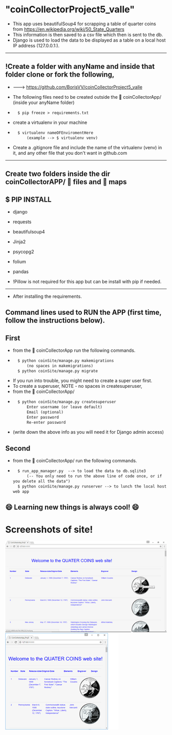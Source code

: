 # "coinCollectorProject5_valle"

* This app uses beautifulSoup4 for scrapping a table of quarter coins from
	https://en.wikipedia.org/wiki/50_State_Quarters
*	This information is then saved to a csv file which then is sent to the db.
*	Django is used to load the data to be displayed as a table on a local host IP address (127.0.0.1:).
--------------------------------------------------------------------------------
## 	!Create a folder with anyName and inside that folder clone or fork the following,
*  ---> https://github.com/BorisVV/coinCollectorProject5_valle

* The following files need to be created outside the :file_folder: coinCollectorApp/ (inside your anyName folder)
*	 	$ pip freeze > requirements.txt

* create a virtualenv in your machine
*	 	$ virtualenv nameOFEnviromentHere
			(example --> $ virtualenv venv)

* Create a .gitignore file and include the name of the virtualenv (venv) in it,
	and any other file that you don't want in github.com
--------------------------------------------------------------------------------
## Create two folders inside the dir coinCollectorAPP/ :file_folder: files and :file_folder: maps

## $ PIP INSTALL
* 	django
* 	requests
* 	beautifulsoup4
* 	Jinja2
* 	psycopg2
* 	folium
* 	pandas

* !Pillow is not required for this app but can be install with pip if needed.

--------------------------------------------------------------------------------
*	After installing the requirements.

## Command lines used to RUN the APP (first time, follow the instructions below).
## First
* from the :file_folder: coinCollectorApp run the following commands.
*		$ python coinSite/manage.py makemigrations
		  	(no spaces in makemigrations)
	 	$ python coinSite/manage.py migrate

* If you run into trouble, you might need to create a super user first.
* To create a superuser, NOTE - no spaces in createsuperuser,
* from the :file_folder: coinCollectorApp/
*	 	$ python coinSite/manage.py createsuperuser
		  	Enter username (or leave default)
		  	Email (optional)
		  	Enter password
		  	Re-enter password
* (write down the above info as you will need it for Django admin access)

## Second
* from the :file_folder: coinCollectorApp/ run the following commands.
* 		$ run_app_manager.py  --> to load the data to db.sqlite3
			(-- You only need to run the above line of code once, or if you delete all the data")
 		$ python coinSite/manage.py runserver --> to lunch the local host web app

:smile: Learning new things is always cool! :smile:
--------------------------------------------------------------------------------
# Screenshots of site!
![alt text](coinCollectorApp/screenshots/quaters_page.png "Screen shot of site")
![alt text](coinCollectorApp/screenshots/page.png "Smaller screen view")
